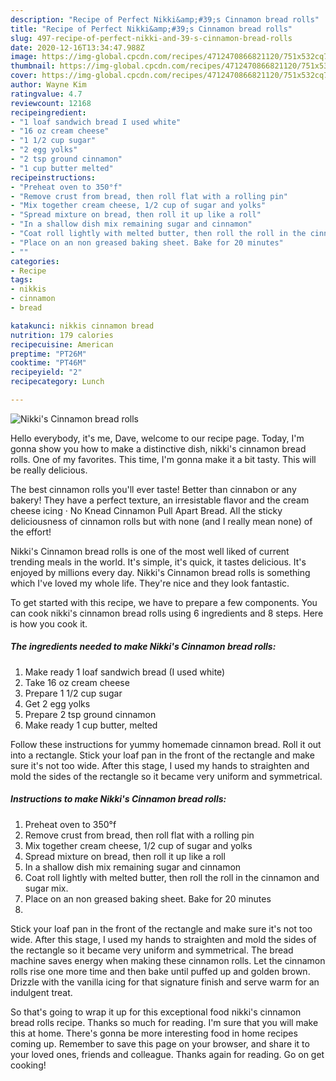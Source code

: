```yaml
---
description: "Recipe of Perfect Nikki&amp;#39;s Cinnamon bread rolls"
title: "Recipe of Perfect Nikki&amp;#39;s Cinnamon bread rolls"
slug: 497-recipe-of-perfect-nikki-and-39-s-cinnamon-bread-rolls
date: 2020-12-16T13:34:47.988Z
image: https://img-global.cpcdn.com/recipes/4712470866821120/751x532cq70/nikkis-cinnamon-bread-rolls-recipe-main-photo.jpg
thumbnail: https://img-global.cpcdn.com/recipes/4712470866821120/751x532cq70/nikkis-cinnamon-bread-rolls-recipe-main-photo.jpg
cover: https://img-global.cpcdn.com/recipes/4712470866821120/751x532cq70/nikkis-cinnamon-bread-rolls-recipe-main-photo.jpg
author: Wayne Kim
ratingvalue: 4.7
reviewcount: 12168
recipeingredient:
- "1 loaf sandwich bread I used white"
- "16 oz cream cheese"
- "1 1/2 cup sugar"
- "2 egg yolks"
- "2 tsp ground cinnamon"
- "1 cup butter melted"
recipeinstructions:
- "Preheat oven to 350°f"
- "Remove crust from bread, then roll flat with a rolling pin"
- "Mix together cream cheese, 1/2 cup of sugar and yolks"
- "Spread mixture on bread, then roll it up like a roll"
- "In a shallow dish mix remaining sugar and cinnamon"
- "Coat roll lightly with melted butter, then roll the roll in the cinnamon and sugar mix."
- "Place on an non greased baking sheet. Bake for 20 minutes"
- ""
categories:
- Recipe
tags:
- nikkis
- cinnamon
- bread

katakunci: nikkis cinnamon bread 
nutrition: 179 calories
recipecuisine: American
preptime: "PT26M"
cooktime: "PT46M"
recipeyield: "2"
recipecategory: Lunch

---
```



![Nikki&#39;s Cinnamon bread rolls](https://img-global.cpcdn.com/recipes/4712470866821120/751x532cq70/nikkis-cinnamon-bread-rolls-recipe-main-photo.jpg)

Hello everybody, it's me, Dave, welcome to our recipe page. Today, I'm gonna show you how to make a distinctive dish, nikki&#39;s cinnamon bread rolls. One of my favorites. This time, I'm gonna make it a bit tasty. This will be really delicious.

The best cinnamon rolls you&#39;ll ever taste! Better than cinnabon or any bakery! They have a perfect texture, an irresistable flavor and the cream cheese icing · No Knead Cinnamon Pull Apart Bread. All the sticky deliciousness of cinnamon rolls but with none (and I really mean none) of the effort!

Nikki&#39;s Cinnamon bread rolls is one of the most well liked of current trending meals in the world. It's simple, it's quick, it tastes delicious. It's enjoyed by millions every day. Nikki&#39;s Cinnamon bread rolls is something which I've loved my whole life. They're nice and they look fantastic.


To get started with this recipe, we have to prepare a few components. You can cook nikki&#39;s cinnamon bread rolls using 6 ingredients and 8 steps. Here is how you cook it.

<!--inarticleads1-->

##### The ingredients needed to make Nikki&#39;s Cinnamon bread rolls:

1. Make ready 1 loaf sandwich bread (I used white)
1. Take 16 oz cream cheese
1. Prepare 1 1/2 cup sugar
1. Get 2 egg yolks
1. Prepare 2 tsp ground cinnamon
1. Make ready 1 cup butter, melted


Follow these instructions for yummy homemade cinnamon bread. Roll it out into a rectangle. Stick your loaf pan in the front of the rectangle and make sure it&#39;s not too wide. After this stage, I used my hands to straighten and mold the sides of the rectangle so it became very uniform and symmetrical. 

<!--inarticleads2-->

##### Instructions to make Nikki&#39;s Cinnamon bread rolls:

1. Preheat oven to 350°f
1. Remove crust from bread, then roll flat with a rolling pin
1. Mix together cream cheese, 1/2 cup of sugar and yolks
1. Spread mixture on bread, then roll it up like a roll
1. In a shallow dish mix remaining sugar and cinnamon
1. Coat roll lightly with melted butter, then roll the roll in the cinnamon and sugar mix.
1. Place on an non greased baking sheet. Bake for 20 minutes
1. 


Stick your loaf pan in the front of the rectangle and make sure it&#39;s not too wide. After this stage, I used my hands to straighten and mold the sides of the rectangle so it became very uniform and symmetrical. The bread machine saves energy when making these cinnamon rolls. Let the cinnamon rolls rise one more time and then bake until puffed up and golden brown. Drizzle with the vanilla icing for that signature finish and serve warm for an indulgent treat. 

So that's going to wrap it up for this exceptional food nikki&#39;s cinnamon bread rolls recipe. Thanks so much for reading. I'm sure that you will make this at home. There's gonna be more interesting food in home recipes coming up. Remember to save this page on your browser, and share it to your loved ones, friends and colleague. Thanks again for reading. Go on get cooking!
